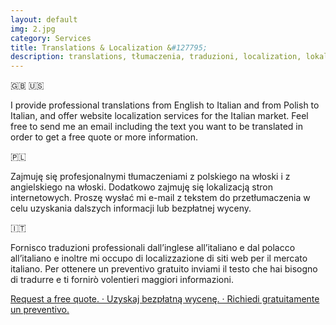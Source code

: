 ```yaml
---
layout: default
img: 2.jpg
category: Services
title: Translations & Localization &#127795;
description: translations, tłumaczenia, traduzioni, localization, lokalizacja, localizzazione, xl8, tn9, l10n
---
```

&#127468;&#127463; &#127482;&#127480;
<p>
I provide professional translations from English to Italian and from Polish to Italian, and offer website localization services for the Italian market. Feel free to send me an email including the text you want to be translated in order to get a free quote or more information.
</p>
&#127477;&#127473;
<p>
Zajmuję się profesjonalnymi tłumaczeniami z polskiego na włoski i z angielskiego na włoski. Dodatkowo zajmuję się lokalizacją stron internetowych. Proszę wysłać mi e-mail z tekstem do przetłumaczenia w celu uzyskania dalszych informacji lub bezpłatnej wyceny.
</p>
&#127470;&#127481;
<p>
Fornisco traduzioni professionali dall’inglese all’italiano e dal polacco all’italiano e inoltre mi occupo di localizzazione di siti web per il mercato italiano. Per ottenere un preventivo gratuito inviami il testo che hai bisogno di tradurre e ti fornirò volentieri maggiori informazioni. 
</p>
  <a href="mailto:angela@tiliatranslations.it">Request a free quote. · Uzyskaj bezpłatną wycenę. · Richiedi gratuitamente un preventivo.</a>
